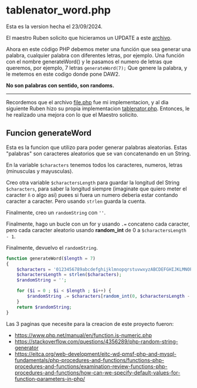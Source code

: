# tablenator_word.php
Esta es la version hecha el 23/09/2024.

El maestro Ruben solicito que hicieramos un UPDATE a este [archivo](../2024_09_20_cactus/tablenator.php).

Ahora en este código PHP debemos meter una función que sea generar una palabra, cualquier palabra con diferentes letras, por ejemplo. 
Una función con el nombre generateWord() y le pasamos el numero de letras que queremos, por ejemplo,  7 letras
`generateWord(7);`
Que genere la palabra, y le metemos en este codigo donde pone DAW2.

**No son palabras con sentido, son randoms.**

---
Recordemos que el archivo [file.php](../2024_09_19_cactus/file.php) fue mi implementacion, y al dia siguiente Ruben hizo su propia implementacion [tablenator.php](../2024_09_20_cactus/tablenator.php). Entonces, le he realizado una mejora con lo que el Maestro solicito.

## Funcion generateWord
Esta es la funcion que utilizo para poder generar palabras aleatorias. Estas "palabras" son caracteres aleatorios que se van concatenando en un String.

En la variable `$characters` tenemos todos los caracteres, numeros, letras (minusculas y mayusculas).

Creo otra variable `$charactersLength` para guardar la longitud del String `$characters`, para saber la longitud siempre (imaginate que quiero meter el caracter `ñ` o algo asi) puees si fuera un numero deberia estar contando caracter a caracter. Pero usando `strlen` guarda la cuenta.

Finalmente, creo un `randomString` con `''`.

Finalmente, hago un bucle con un for y usando `.=` concateno cada caracter, pero cada caracter aleatorio usando **random_int** de 0 a `$charactersLength - 1`.

Finalmente, devuelvo el `randomString`.
```php
function generateWord($length = 7)
{
	$characters = '0123456789abcdefghijklmnopqrstuvwxyzABCDEFGHIJKLMNOPQRSTUVWXYZ';
 	$charactersLength = strlen($characters);	
	$randomString = '';

	for ($i = 0 ; $i < $length ; $i++) {
		$randomString .= $characters[random_int(0, $charactersLength - 1)];
	}
	return $randomString;
}
```

Las 3 paginas que necesite para la creacion de este proyecto fueron:
- https://www.php.net/manual/en/function.is-numeric.php
- https://stackoverflow.com/questions/4356289/php-random-string-generator
- https://eitca.org/web-development/eitc-wd-pmsf-php-and-mysql-fundamentals/php-procedures-and-functions/functions-php-procedures-and-functions/examination-review-functions-php-procedures-and-functions/how-can-we-specify-default-values-for-function-parameters-in-php/
